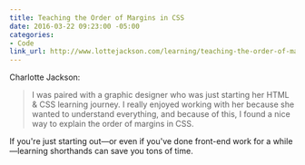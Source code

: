 ```yaml
---
title: Teaching the Order of Margins in CSS
date: 2016-03-22 09:23:00 -05:00
categories:
- Code
link_url: http://www.lottejackson.com/learning/teaching-the-order-of-margins
---
```


Charlotte Jackson:

> I was paired with a graphic designer who was just starting her HTML & CSS learning journey. I really enjoyed working with her because she wanted to understand everything, and because of this, I found a nice way to explain the order of margins in CSS.

If you're just starting out—or even if you've done front-end work for a while—learning shorthands can save you tons of time.
